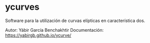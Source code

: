 # ycurves

Software para la utilización de curvas elípticas en característica dos.

Autor: Yábir García Benchakhtir
Documentación: https://yabirgb.github.io/ycurve/
